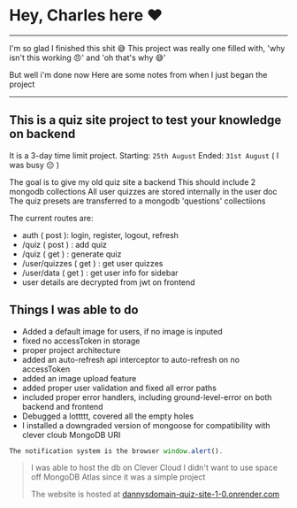 # Hey, Charles here ❤️

---
I'm so glad I finished this shit 😅
This project was really one filled with, 'why isn't this working 😠' and 'oh that's why 😅'

But well i'm done now
Here are some notes from when I just began the project

---

## This is a quiz site project to test your knowledge on backend
It is a 3-day time limit project.
Starting: ``` 25th August ``` 
 Ended: ``` 31st August ``` ( I was busy 😔 )

The goal is to give my old quiz site a backend
This should include 2 mongodb collections
All user quizzes are stored internally in the user doc
The quiz presets are transferred to a mongodb 'questions' collectiions

The current routes are: 
- auth ( post ): login, register, logout, refresh
- /quiz ( post ) : add quiz
- /quiz ( get ) : generate quiz
- /user/quizzes ( get ) : get user quizzes
- /user/data ( get ) : get user info for sidebar
- user details are decrypted from jwt on frontend

## Things I was able to do
- Added a default image for users, if no image is inputed
- fixed no accessToken in storage
- proper project architecture
- added an auto-refresh api interceptor to auto-refresh on no accessToken
- added an image upload feature
- added proper user validation and fixed all error paths
- included proper error handlers, including ground-level-error on both backend and frontend
- Debugged a lottttt, covered all the empty holes
- I installed a downgraded version of mongoose for compatibility with clever cloub MongoDB URI

``` javascript
The notification system is the browser window.alert(). 
 ```

> I was able to host the db on Clever Cloud
> I didn't want to use space off MongoDB Atlas since it was a simple project
> 
> The website is hosted at [dannysdomain-quiz-site-1-0.onrender.com](https://dannysdomain-quiz-site-1-0.onrender.com/)